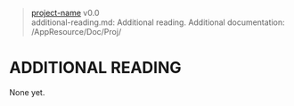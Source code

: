 > [project-name](https://github-account/project-name) v0.0<br>
> additional-reading.md: Additional reading.
> Additional documentation: /AppResource/Doc/Proj/

# ADDITIONAL READING

None yet.